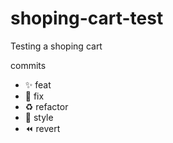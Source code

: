 # shoping-cart-test
Testing a shoping cart


commits
- ✨ feat
- 🐛 fix
- ♻️ refactor
- 💄 style
- ⏪ revert